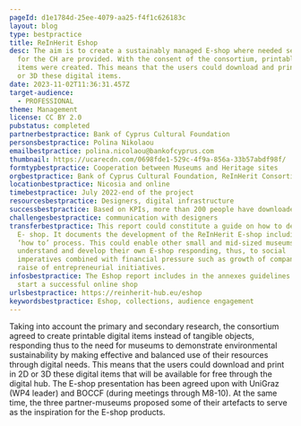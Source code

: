 ```yaml
---
pageId: d1e1784d-25ee-4079-aa25-f4f1c626183c
layout: blog
type: bestpractice
title: ReInHerit Eshop
desc: The aim is to create a sustainably managed E-shop where needed services
  for the CH are provided. With the consent of the consortium, printable digital
  items were created. This means that the users could download and print in 2D
  or 3D these digital items.
date: 2023-11-02T11:36:31.457Z
target-audience:
  - PROFESSIONAL
theme: Management
license: CC BY 2.0
pubstatus: completed
partnerbestpractice: Bank of Cyprus Cultural Foundation
personsbestpractice: Polina Nikolaou
emailbestpractice: polina.nicolaou@bankofcyprus.com
thumbnail: https://ucarecdn.com/0698fde1-529c-4f9a-856a-33b57abdf98f/
formtypbestpractice: Cooperation between Museums and Heritage sites
orgbestpractice: Bank of Cyprus Cultural Foundation, ReInHerit Consortium
locationbestpractice: Nicosia and online
timebestpractice: July 2022-end of the project
resourcesbestpractice: Designers, digital infrastructure
successbestpractice: Based on KPIs, more than 200 people have downloaded the products
challengesbestpractice: communication with designers
transferbestpractice: This report could constitute a guide on how to develop an
  E- shop. It documents the development of the ReInHerit E-shop including the
  ‘how to’ process. This could enable other small and mid-sized museums to
  understand and develop their own E-shop responding, thus, to social
  imperatives combined with financial pressure such as growth of companies and
  raise of entrepreneurial initiatives.
infosbestpractice: The Eshop report includes in the annexes guidelines on how to
  start a successful online shop
urlsbestpractice: https://reinherit-hub.eu/eshop
keywordsbestpractice: Eshop, collections, audience engagement
---
```

Taking into account the primary and secondary research, the consortium agreed to create printable digital items instead of tangible objects, responding thus to the need for museums to demonstrate environmental sustainability by making effective and balanced use of their resources through digital needs. This means that the users could download and print in 2D or 3D these digital items that will be available for free through the digital hub. The E-shop presentation has been agreed upon with UniGraz (WP4 leader) and BOCCF (during meetings through M8-10). At the same time, the three partner-museums proposed some of their artefacts to serve as the inspiration for the E-shop products.